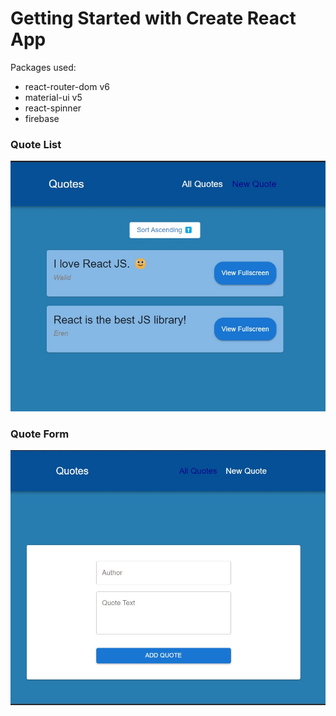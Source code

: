 # Getting Started with Create React App

Packages used:

- react-router-dom v6
- material-ui v5
- react-spinner
- firebase

### Quote List

![page1](assets/page1.jpg)

### Quote Form

![page2](assets/page2.jpg)
